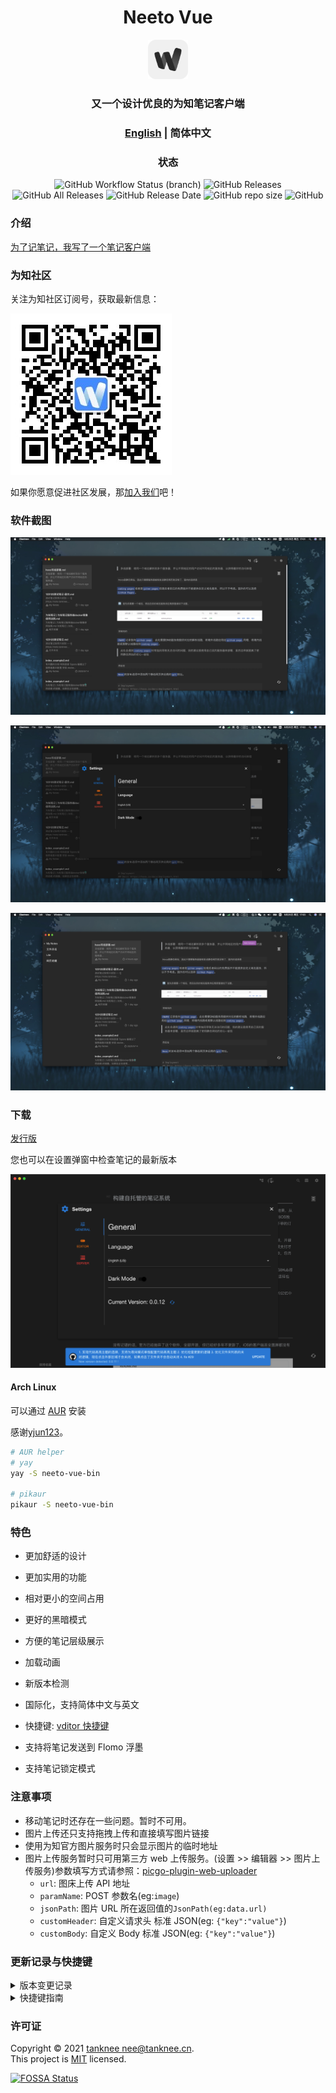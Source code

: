 <div align="center">
  <h1>Neeto Vue</h1>

  <img src="./src-electron/icons/192.png" style="zoom: 33%;"  alt="logo"/>

  <h3>又一个设计优良的为知笔记客户端</h3>

  <h3><a href="./README.md" target="_self">English</a> | 简体中文</h3>

  ### 状态

  ![GitHub Workflow Status (branch)](https://img.shields.io/github/workflow/status/TankNee/Neeto-Vue/Neeto-Vue%20Release%20Action/master?label=REALSE%20ACTION&style=for-the-badge) ![GitHub Releases](https://img.shields.io/github/downloads/TankNee/Neeto-Vue/latest/total?style=for-the-badge) ![GitHub All Releases](https://img.shields.io/github/downloads/TankNee/Neeto-Vue/total?style=for-the-badge) ![GitHub Release Date](https://img.shields.io/github/release-date/TankNee/Neeto-Vue?style=for-the-badge) ![GitHub repo size](https://img.shields.io/github/repo-size/TankNee/Neeto-Vue?style=for-the-badge) ![GitHub](https://img.shields.io/github/license/TankNee/Neeto-Vue?style=for-the-badge)

</div>

### 介绍

[为了记笔记，我写了一个笔记客户端](https://www.tanknee.cn/2020/10/02/%E6%88%91%E4%B8%BA%E4%BA%86%E8%AE%B0%E7%AC%94%E8%AE%B0%E6%89%8B%E5%86%99%E4%BA%86%E4%B8%80%E4%B8%AA%E5%AE%A2%E6%88%B7%E7%AB%AF/)

### 为知社区

关注为知社区订阅号，获取最新信息：

![qrcode_for_gh_wizcommunity](./screenshot/qrcode_for_gh_wizcommunity.png)

如果你愿意促进社区发展，那[加入我们](https://github.com/altairwei/WizNotePlus/blob/master/加入我们)吧！

### 软件截图

![image-20200925170200202](./screenshot/image-20200925170200202.png)

![image-20200925170301170](./screenshot/image-20200925170301170.png)

![image-20200925170327136](./screenshot/image-20200925170327136.png)

### 下载

[发行版](https://github.com/TankNee/Neeto-Vue/releases/latest)

您也可以在设置弹窗中检查笔记的最新版本

![image-20201011103144579](./screenshot/image-20201011103144579.png)

#### Arch Linux

可以通过 [AUR](https://aur.archlinux.org/packages/neeto-vue-bin/) 安装

感谢[yjun123](https://github.com/yjun123)。

```bash
# AUR helper
# yay
yay -S neeto-vue-bin

# pikaur
pikaur -S neeto-vue-bin
```

### 特色

- 更加舒适的设计

- 更加实用的功能

- 相对更小的空间占用

- 更好的黑暗模式

- 方便的笔记层级展示

- 加载动画

- 新版本检测

- 国际化，支持简体中文与英文

- 快捷键: [vditor 快捷键](#更新记录与快捷键)

- 支持将笔记发送到 Flomo 浮墨

- 支持笔记锁定模式

### 注意事项

- 移动笔记时还存在一些问题。暂时不可用。
- 图片上传还只支持拖拽上传和直接填写图片链接
- 使用为知官方图片服务时只会显示图片的临时地址
- 图片上传服务暂时只可用第三方 web 上传服务。(设置 >> 编辑器 >> 图片上传服务)参数填写方式请参照：[picgo-plugin-web-uploader](https://github.com/yuki-xin/picgo-plugin-web-uploader)
  - `url`: 图床上传 API 地址
  - `paramName`: POST 参数名(eg:`image`)
  - `jsonPath`: 图片 URL 所在返回值的`JsonPath(eg:data.url)`
  - `customHeader`: 自定义请求头 标准 JSON(eg: `{"key":"value"}`)
  - `customBody`: 自定义 Body 标准 JSON(eg: `{"key":"value"}`)

### 更新记录与快捷键

<details>
<summary>版本变更记录</summary>

## 2021 06 22 Update 1.0.3

1. 修复 #72，#73
2. 修复依赖的一些问题

## 2021 01 17 Update 1.0.2

1. 去除超链接的下划线
2. 文章目录识别时自动提取标题的内容而不是使用Markdown原文本

## 2020 12 22 Update 1.0.0

1. 实现标签系统
2. 实现图片右键上传，此功能依赖PicGo
3. 大量细节优化

## 2020 12 22 Update 0.0.23

1. 实现更简单的图片上传方式：在编辑器中右键选择图片上传。
2. 暂时废弃拖拽上传的方式。

## 2020 12 19 Update 0.0.22

1. 添加中文 Readme 文件
2. 完善 readme 描述
3. 添加笔记锁定功能，实现更方便的笔记查阅。

## 2020 12 17 Update 0.0.21

1. 添加 Flomo Api 的支持。 设置 >> 服务 >> 浮墨. 然后在列表中使用右键菜单即可将笔记发送到 Flomo
2. 笔记编辑器升级到 v3.7.1
3. 缓存 key 命名策略调整

## 2020 12 03 Update 0.0.20

1. 修复服务器返回乱序文件夹列表时无法显示文件夹的问题

## 2020 11 30 Update 0.0.19

1. 修复笔记名称中带有非法字符时导出失败

## 2020 11 27 Update 0.0.18

1. 单个文件导出为 Markdown
2. 导出整个文件夹到指定目录，格式为 Markdown

## 2020 09 27 Update 0.0.6

1. 实现更好的登录体验
2. 优化无内容时的界面
3. 优化代码逻辑

## 2020 09 26 Update 0.0.5

1. 添加 github 自动构建

## 2020 09 25 Update 0.0.4

1. 优化 macos 下的 header 显示
2. 添加 vditor 快捷键，[快捷键查阅地址](https://ld246.com/guide/markdown)
3. 优化图标
4. 添加 vditor 右下角的保存按钮，右上角的 outline 按钮还没有实现
5. 借鉴 wizlite 实现笔记中的链接外部打开
6. 优化无效代码

## 2020 09 22 Update 0.0.3

1. 版本更新至 0.0.3
2. 添加图片的拖拽上传
   1. 将图片直接拖入到编辑器中
   2. 记得要先点击图片要插入的位置，否则会直接插入到上一次点击的地方，我暂时没找到办法修复
3. 修复编辑器区域大小的问题
4. 添加笔记修改日期的显示
5. 修复了翻译缺失的问题

</details>

<details>
<summary>快捷键指南</summary>

[Vditor 快捷键](https://ld246.com/article/1582778815353#%E4%B8%AD%E6%96%87)

## 中文

### 通用

| 名称           | 快捷键                | 备注              |
| -------------- | --------------------- | ----------------- |
| 表情           | :/⌘ E                 |                   |
| 标题           | Ctrl H / ⌘ H          | 参见下文          |
| 粗体           | Ctrl B / ⌘ B          |                   |
| 斜体           | Ctrl I / ⌘ I          |                   |
| 删除线         | Ctrl S / ⌘ S          |                   |
| 链接           | Ctrl K / ⌘ K          | 参见下文          |
| 无序列表       | Ctrl L / ⌘ L          | 参见下文          |
| 有序列表       | Ctrl O / ⌘ O          | 参见下文          |
| 任务列表       | Ctrl J / ⌘ J          | 参见下文          |
| 引用           | Ctrl ; / ⌘ ;          | 参见下文          |
| 分割线         | Ctrl Shift H  / ⌘ ⇧ H |                   |
| 代码块         | Ctrl U / ⌘ U          | 参见下文          |
| 代码           | Ctrl G / ⌘ G          |                   |
| 元素前插入空块 | Ctrl Shift B / ⌘ ⇧ B  | wysiwyg & ir 模式 |
| 元素后插入空块 | Ctrl Shift E / ⌘ ⇧ E  | wysiwyg & ir 模式 |
| 表格           | Ctrl M / ⌘ M          | 参见下文          |
| 撤销           | Ctrl Z / ⌘ Z          |                   |
| 重做           | Ctrl Y / ⌘ Y          |                   |
| 隐藏编辑器     | Ctrl P / ⌘ P          | sv 模式           |
| 全屏           | Ctrl ' / ⌘ '          |                   |
| 向上移动块元素 | Ctrl Shift U / ⌘ ⇧ U  | wysiwyg & ir 模式 |
| 向下移动块元素 | Ctrl Shift D / ⌘ ⇧ D  | wysiwyg & ir 模式 |
| 移除当前元素   | Ctrl Shift X / ⌘ ⇧ X  | wysiwyg 模式      |
| At 用户        | @                     |                   |
| 错误输入       | Backspace             |                   |

### 标题 Ctrl H / ⌘ H

| 名称     | 快捷键                                 |
| -------- | -------------------------------------- |
| 变大     | Ctrl + / ⌘ +                           |
| 变小     | Ctrl - / ⌘ -                           |
| H1-H6    | Ctrl Alt 1/2/3/4/5/6 / ⌘ ⌥ 1/2/3/4/5/6 |
| 弹出菜单 | Ctrl H / ⌘ H                           |

### 链接 Ctrl K / ⌘ K

| 名称                 | 快捷键              |
| -------------------- | ------------------- |
| 输入框和元素之间切换 | Alt Enter / ⌥ Enter |
| 输入框之间切换       | Tab                 |

### 列表 Ctrl L/O/J / ⌘ L/O/J

| 名称               | 快捷键                                       | 备注                                                  |
| ------------------ | -------------------------------------------- | ----------------------------------------------------- |
| 缩进               | Tab Ctrl Shift I / ⌘ ⇧ I                     | Tab: 光标需位于开头                                   |
| 反向缩进           | Shift Tab / ⇧ Tab Ctrl Shift O / ⌘ ⇧ O Enter | Shift Tab / ⇧ Tab: 光标需位于开头 Enter: 需为空列表项 |
| 完成和待办之间切换 | Ctrl Shift J / ⌘ ⇧ J                         | 任务列表                                              |

### 引用 Ctrl ; / ⌘ ;

| 名称                 | 快捷键                     | 备注                                                       |
| -------------------- | -------------------------- | ---------------------------------------------------------- |
| 在顶层引用前插入空块 | Ctrl Alt Enter / ⌘ ⌥ Enter | wysiwyg 模式                                               |
| 在顶层引用后插入空块 | Alt Enter / ⌥ Enter        | wysiwyg 模式                                               |
| 插入块元素           | Ctrl Shift : / ⌘ ⇧ :  >    | Ctrl Shift : / ⌘ ⇧ :: 块元素变为引用 >: 内联元素中插入引用 |
| 引用和块元素之间切换 | Ctrl ; / ⌘ ;               |                                                            |

### 代码块 Ctrl U / ⌘ U

| 名称                   | 快捷键              |
| ---------------------- | ------------------- |
| 输入框和代码块之间切换 | Alt Enter / ⌥ Enter |
| 隐藏编辑界面           | Escape              |
| 选中所有代码           | Ctrl A / ⌘ A        |

### 表格 Ctrl M / ⌘ M

| 名称                   | 快捷键                      |
| ---------------------- | --------------------------- |
| 在上方插入一行         | Ctrl + / ⌘ ⇧ F              |
| 在下方插入一行         | Ctrl + / ⌘ +                |
| 删除行                 | Ctrl - / ⌘ -                |
| 在左边插入一列         | Ctrl Shift + / ⌘ ⇧ G        |
| 在右边插入一列         | Ctrl Shift + / ⌘ ⇧ +        |
| 删除列                 | Ctrl Shift - / ⌘ ⇧ -        |
| 左对齐                 | Ctrl Shift L / ⌘ ⇧ L        |
| 中对齐                 | Ctrl Shift C / ⌘ ⇧ C        |
| 右对齐                 | Ctrl Shift R / ⌘ ⇧ R        |
| 光标移动到输入框中     | Alt Enter / ⌥ Enter         |
| 输入框之间切换         | Tab                         |
| 将光标移动到上一个元素 | Shift Tab / ⇧ Tab Backspace |
| 将光标移动到下一个元素 | Tab                         |

</details>

### 许可证

Copyright © 2021 [tanknee <nee@tanknee.cn>](https://github.com/TankNee).<br />
This project is [MIT](https://github.com/TankNee/Neeto-Vue/blob/master/LICENSE) licensed.

[![FOSSA Status](https://app.fossa.com/api/projects/git%2Bgithub.com%2FTankNee%2FNeeto-Vue.svg?type=large)](https://app.fossa.com/projects/git%2Bgithub.com%2FTankNee%2FNeeto-Vue?ref=badge_large)
